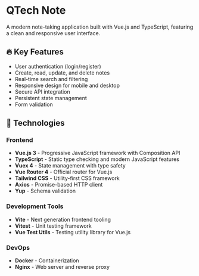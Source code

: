 # QTech Note

A modern note-taking application built with Vue.js and TypeScript, featuring a clean and responsive user interface.

## 🔥 Key Features

- User authentication (login/register)
- Create, read, update, and delete notes
- Real-time search and filtering
- Responsive design for mobile and desktop
- Secure API integration
- Persistent state management
- Form validation

## 🚀 Technologies

### Frontend

- **Vue.js 3** - Progressive JavaScript framework with Composition API
- **TypeScript** - Static type checking and modern JavaScript features
- **Vuex 4** - State management with type safety
- **Vue Router 4** - Official router for Vue.js
- **Tailwind CSS** - Utility-first CSS framework
- **Axios** - Promise-based HTTP client
- **Yup** - Schema validation

### Development Tools

- **Vite** - Next generation frontend tooling
- **Vitest** - Unit testing framework
- **Vue Test Utils** - Testing utility library for Vue.js

### DevOps

- **Docker** - Containerization
- **Nginx** - Web server and reverse proxy
